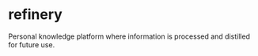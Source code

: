 # refinery
Personal knowledge platform where information is processed and distilled for future use.
